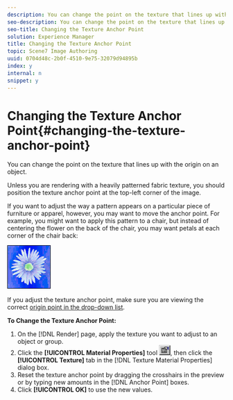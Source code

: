 ```yaml
---
description: You can change the point on the texture that lines up with the origin on an object.
seo-description: You can change the point on the texture that lines up with the origin on an object.
seo-title: Changing the Texture Anchor Point
solution: Experience Manager
title: Changing the Texture Anchor Point
topic: Scene7 Image Authoring
uuid: 0704d48c-2b0f-4510-9e75-32079d94895b
index: y
internal: n
snippet: y
---
```


# Changing the Texture Anchor Point{#changing-the-texture-anchor-point}

You can change the point on the texture that lines up with the origin on an object.

Unless you are rendering with a heavily patterned fabric texture, you should position the texture anchor point at the top-left corner of the image.

If you want to adjust the way a pattern appears on a particular piece of furniture or apparel, however, you may want to move the anchor point. For example, you might want to apply this pattern to a chair, but instead of centering the flower on the back of the chair, you may want petals at each corner of the chair back:

![](assets/flower.png)

If you adjust the texture anchor point, make sure you are viewing the correct [origin point in the drop-down list](../../c-vat-flow-pg/c-vat-abt-flow/c-vat-flow-pg-opt.md#concept-ab8e010be60d46c8841f1b00c3501d16).

**To Change the Texture Anchor Point:** 

1. On the [!DNL Render] page, apply the texture you want to adjust to an object or group.
1. Click the **[!UICONTROL Material Properties]** tool ![](assets/finger.png), then click the **[!UICONTROL Texture]** tab in the [!DNL Texture Material Properties] dialog box.
1. Reset the texture anchor point by dragging the crosshairs in the preview or by typing new amounts in the [!DNL Anchor Point] boxes.
1. Click **[!UICONTROL OK]** to use the new values.
